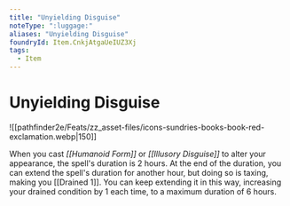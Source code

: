 ```yaml
---
title: "Unyielding Disguise"
noteType: ":luggage:"
aliases: "Unyielding Disguise"
foundryId: Item.CnkjAtgaUeIUZ3Xj
tags:
  - Item
---
```


# Unyielding Disguise
![[pathfinder2e/Feats/zz_asset-files/icons-sundries-books-book-red-exclamation.webp|150]]

When you cast _[[Humanoid Form]]_ or _[[Illusory Disguise]]_ to alter your appearance, the spell's duration is 2 hours. At the end of the duration, you can extend the spell's duration for another hour, but doing so is taxing, making you [[Drained 1]]. You can keep extending it in this way, increasing your drained condition by 1 each time, to a maximum duration of 6 hours.
